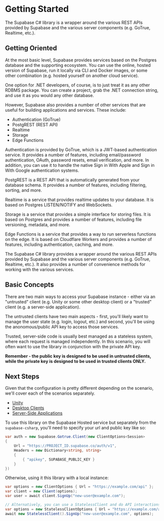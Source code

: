 # Getting Started

The Supabase C# library is a wrapper around the various REST APIs provided by Supabase and
the various server components (e.g. GoTrue, Realtime, etc.).

## Getting Oriented

At the most basic level, Supabase provides services based on the Postgres database and
the supporting ecosystem. You can use the online, hosted version of Supabase, run it locally
via CLI and Docker images, or some other combination (e.g. hosted yourself on another cloud service).

One option for .NET developers, of course, is to just treat it as any other RDBMS package. You can
create a project, grab the .NET connection string, and use it as you would any other database.

However, Supabase also provides a number of other services that are useful for building applications
and services. These include:

- Authentication (GoTrue)
- PostgREST (REST API)
- Realtime
- Storage
- Edge Functions

Authentication is provided by GoTrue, which is a JWT-based authentication service. It provides
a number of features, including email/password authentication, OAuth, password resets, email 
verification, and more. In addition, you can use it to handle the native Sign in With Apple and 
Sign in With Google authentication systems.

PostgREST is a REST API that is automatically generated from your database schema. It provides
a number of features, including filtering, sorting, and more.

Realtime is a service that provides realtime updates to your database. It is based on Postgres
LISTEN/NOTIFY and WebSockets.

Storage is a service that provides a simple interface for storing files. It is based on Postgres
and provides a number of features, including file versioning, metadata, and more.

Edge Functions is a service that provides a way to run serverless functions on the edge. It is
based on Cloudflare Workers and provides a number of features, including authentication, caching,
and more.

The Supabase C# library provides a wrapper around the various REST APIs provided by Supabase and
the various server components (e.g. GoTrue, Realtime, etc.). It also provides a number of
convenience methods for working with the various services.

## Basic Concepts

There are two main ways to access your Supabase instance - either via an "untrusted" client 
(e.g. Unity or some other desktop client) or a "trusted" client (e.g. a server-side application).

The untrusted clients have two main aspects - first, you'll likely want to manage the user
state (e.g. login, logout, etc.) and second, you'll be using the anonomous/public API key to 
access those services.

Trusted, server-side code is usually best managed as a stateless system, where each request
is managed independently. In this scenario, you will often want to use the library in conjunction
with the private API key.

**Remember - the public key is designed to be used in untrusted clients, while the private key
is designed to be used in trusted clients ONLY.**

## Next Steps

Given that the configuration is pretty different depending on the scenario, we'll cover each
of the scenarios separately.

- [Unity](Unity.md)
- [Desktop Clients](DesktopClients.md)
- [Server-Side Applications](ServerSideApplications.md)

To use this library on the Supabase Hosted service but separately from the `supabase-csharp`, you'll need to specify
your url and public key like so:

```c#
var auth = new Supabase.Gotrue.Client(new ClientOptions<Session>
{
    Url = "https://PROJECT_ID.supabase.co/auth/v1",
    Headers = new Dictionary<string, string>
    {
        { "apikey", SUPABASE_PUBLIC_KEY }
    }
})
```

Otherwise, using it this library with a local instance:

```c#
var options = new ClientOptions { Url = "https://example.com/api" };
var client = new Client(options);
var user = await client.SignUp("new-user@example.com");

// Alternatively, you can use a StatelessClient and do API interactions that way
var options = new StatelessClientOptions { Url = "https://example.com/api" }
await new StatelessClient().SignUp("new-user@example.com", options);
```

